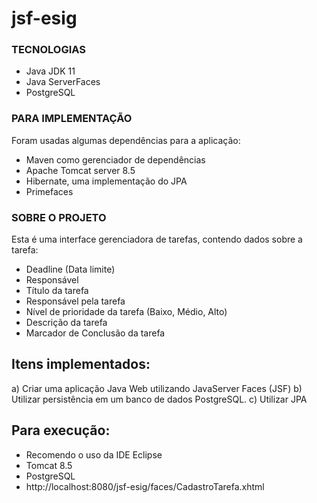 # jsf-esig

### TECNOLOGIAS 

- Java JDK 11
- Java ServerFaces
- PostgreSQL

### PARA IMPLEMENTAÇÃO

Foram usadas algumas dependências para a aplicação:

- Maven como gerenciador de dependências
- Apache Tomcat server 8.5
- Hibernate, uma implementação do JPA
- Primefaces
 
 
 ### SOBRE O PROJETO
 
 Esta é uma interface gerenciadora de tarefas, contendo dados sobre a tarefa:
 - Deadline (Data limite)
 - Responsável
 - Título da tarefa
 - Responsável pela tarefa
 - Nível de prioridade da tarefa (Baixo, Médio, Alto)
 - Descrição da tarefa
 - Marcador de Conclusão da tarefa 
 
 ## Itens implementados:
 
a) Criar uma aplicação Java Web utilizando JavaServer Faces (JSF) 
b) Utilizar persistência em um banco de dados PostgreSQL. 
c) Utilizar JPA 

## Para execução:
- Recomendo o uso da IDE Eclipse
- Tomcat 8.5
- PostgreSQL
- http://localhost:8080/jsf-esig/faces/CadastroTarefa.xhtml




